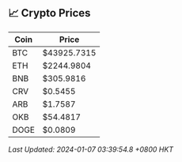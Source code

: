## 📈 Crypto Prices

| Coin | Price |
| ---- | ----- |
| BTC | $43925.7315 |
| ETH | $2244.9804 |
| BNB | $305.9816 |
| CRV | $0.5455 |
| ARB | $1.7587 |
| OKB | $54.4817 |
| DOGE | $0.0809 |

_Last Updated: 2024-01-07 03:39:54.8 +0800 HKT_